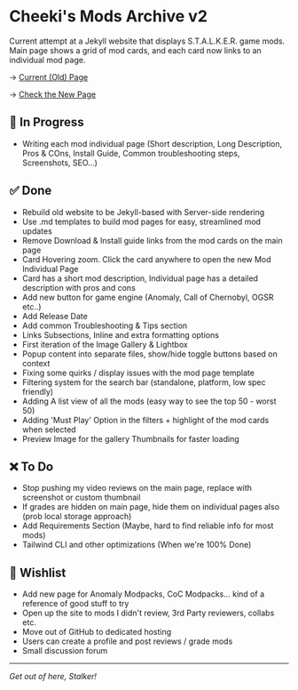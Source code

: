 # Cheeki's Mods Archive v2
Current attempt at a Jekyll website that displays S.T.A.L.K.E.R. game mods. Main page shows a grid of mod cards, and each card now links to an individual mod page.

→ [Current (Old) Page](https://www.cheeki.zone/)   

→ [Check the New Page](https://cheekitos.github.io/CSMA/)

## 🚧 In Progress
- Writing each mod individual page (Short description, Long Description, Pros & COns, Install Guide, Common troubleshooting steps, Screenshots, SEO...)

## ✅ Done
- Rebuild old website to be Jekyll-based with Server-side rendering
- Use .md templates to build mod pages for easy, streamlined mod updates
- Remove Download & Install guide links from the mod cards on the main page
- Card Hovering zoom. Click the card anywhere to open the new Mod Individual Page
- Card has a short mod description, Individual page has a detailed description with pros and cons
- Add new button for game engine (Anomaly, Call of Chernobyl, OGSR etc..)
- Add Release Date
- Add common Troubleshooting & Tips section
- Links Subsections, Inline and extra formatting options
- First iteration of the Image Gallery & Lightbox
- Popup content into separate files, show/hide toggle buttons based on context
- Fixing some quirks / display issues with the mod page template
- Filtering system for the search bar (standalone, platform, low spec friendly)
- Adding A list view of all the mods (easy way to see the top 50 - worst 50)
- Adding 'Must Play' Option in the filters + highlight of the mod cards when selected
- Preview Image for the gallery Thumbnails for faster loading

## ❌ To Do
- Stop pushing my video reviews on the main page, replace with screenshot or custom thumbnail
- If grades are hidden on main page, hide them on individual pages also (prob local storage approach)
- Add Requirements Section (Maybe, hard to find reliable info for most mods)
- Tailwind CLI and other optimizations (When we're 100% Done)

## 🌟 Wishlist 
- Add new page for Anomaly Modpacks, CoC Modpacks... kind of a reference of good stuff to try
- Open up the site to mods I didn't review, 3rd Party reviewers, collabs etc. 
- Move out of GitHub to dedicated hosting
- Users can create a profile and post reviews / grade mods
- Small discussion forum

---
*Get out of here, Stalker!*
